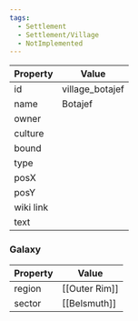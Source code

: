 ```yaml
---
tags:
  - Settlement
  - Settlement/Village
  - NotImplemented
---
```


| Property  | Value           |
| --------- | --------------- |
| id        | village_botajef |
| name      | Botajef         |
| owner     |                 |
| culture   |                 |
| bound     |                 |
| type      |                 |
| posX      |                 |
| posY      |                 |
| wiki link |                 |
| text      |                 |

### Galaxy
| Property | Value         |
| -------- | ------------- |
| region   | [[Outer Rim]] |
| sector   | [[Belsmuth]]  |
